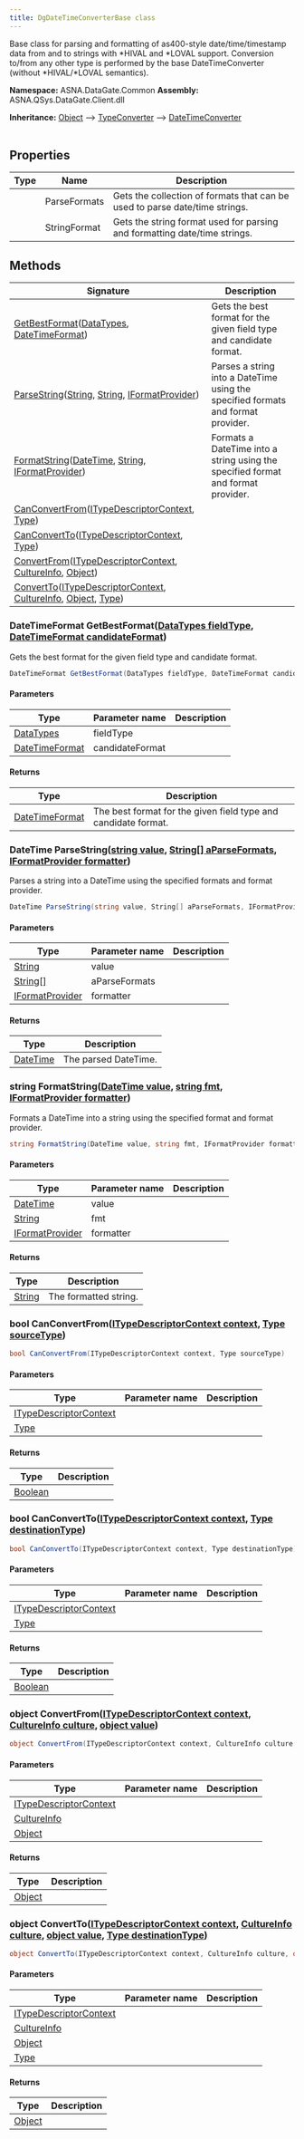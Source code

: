 ```yaml
---
title: DgDateTimeConverterBase class
---
```


Base class for parsing and formatting of as400-style
date/time/timestamp data from and to strings with *HIVAL and *LOVAL
support.  Conversion to/from any other type is performed by the base
DateTimeConverter (without *HIVAL/*LOVAL semantics).

**Namespace:** ASNA.DataGate.Common
**Assembly:** ASNA.QSys.DataGate.Client.dll

**Inheritance:** [Object](https://docs.microsoft.com/en-us/dotnet/api/system.object) --> [TypeConverter](https://learn.microsoft.com/en-us/dotnet/api/system.componentmodel.typeconverter?view=net-8.0) --> [DateTimeConverter](https://learn.microsoft.com/en-us/dotnet/api/system.datetimeconverter?view=net-8.0)
<br>
<br>

## Properties

| Type | Name | Description
| --- | --- | --- 
|  | ParseFormats | Gets the collection of formats that can be used to parse date/time strings. |
|  | StringFormat | Gets the string format used for parsing and formatting date/time strings. |

## Methods

| Signature | Description |
| --- | --- |
| [GetBestFormat](#getbestformat-datatypes-datetimeformat-)([DataTypes](/reference/datagate/data-gate-common/data-types.html), [DateTimeFormat](/reference/datagate/data-gate-common/date-time-format.html)) | Gets the best format for the given field type and candidate format.
| [ParseString](#parsestring-string-string-iformatprovider-)([String](https://docs.microsoft.com/en-us/dotnet/api/system.string), [String](https://docs.microsoft.com/en-us/dotnet/api/system.string), [IFormatProvider](https://learn.microsoft.com/en-us/dotnet/api/system.iformatprovider?view=net-8.0)) | Parses a string into a DateTime using the specified formats and format provider.
| [FormatString](#formatstring-datetime-string-iformatprovider-)([DateTime](https://docs.microsoft.com/en-us/dotnet/api/system.datetime), [String](https://docs.microsoft.com/en-us/dotnet/api/system.string), [IFormatProvider](https://learn.microsoft.com/en-us/dotnet/api/system.iformatprovider?view=net-8.0)) | Formats a DateTime into a string using the specified format and format provider.
| [CanConvertFrom](#canconvertfrom-itypedescriptorcontext-type-)([ITypeDescriptorContext](https://learn.microsoft.com/en-us/dotnet/api/system.componentmodel.itypedescriptorcontext?view=net-8.0), [Type](https://docs.microsoft.com/en-us/dotnet/api/system.type)) | 
| [CanConvertTo](#canconvertto-itypedescriptorcontext-type-)([ITypeDescriptorContext](https://learn.microsoft.com/en-us/dotnet/api/system.componentmodel.itypedescriptorcontext?view=net-8.0), [Type](https://docs.microsoft.com/en-us/dotnet/api/system.type)) | 
| [ConvertFrom](#convertfrom-itypedescriptorcontext-cultureinfo-object-)([ITypeDescriptorContext](https://learn.microsoft.com/en-us/dotnet/api/system.componentmodel.itypedescriptorcontext?view=net-8.0), [CultureInfo](https://docs.microsoft.com/en-us/dotnet/api/system.globalization.cultureinfo), [Object](https://docs.microsoft.com/en-us/dotnet/api/system.object)) | 
| [ConvertTo](#convertto-itypedescriptorcontext-cultureinfo-object-type-)([ITypeDescriptorContext](https://learn.microsoft.com/en-us/dotnet/api/system.componentmodel.itypedescriptorcontext?view=net-8.0), [CultureInfo](https://docs.microsoft.com/en-us/dotnet/api/system.globalization.cultureinfo), [Object](https://docs.microsoft.com/en-us/dotnet/api/system.object), [Type](https://docs.microsoft.com/en-us/dotnet/api/system.type)) | 

### DateTimeFormat GetBestFormat([DataTypes fieldType](/reference/datagate/data-gate-common/data-types.html), [DateTimeFormat candidateFormat](/reference/datagate/data-gate-common/date-time-format.html))

Gets the best format for the given field type and candidate format.

```cs
DateTimeFormat GetBestFormat(DataTypes fieldType, DateTimeFormat candidateFormat)
```

#### Parameters

| Type | Parameter name | Description
| --- | --- | ---
| [DataTypes](/reference/datagate/data-gate-common/data-types.html) | fieldType | 
| [DateTimeFormat](/reference/datagate/data-gate-common/date-time-format.html) | candidateFormat | 

#### Returns

| Type | Description
| --- | ---
| [DateTimeFormat](/reference/datagate/data-gate-common/date-time-format.html) | The best format for the given field type and candidate format.

### DateTime ParseString([string value](https://learn.microsoft.com/en-us/dotnet/api/system.string?view=net-8.0), [String\[\] aParseFormats](https://docs.microsoft.com/en-us/dotnet/api/system.string), [IFormatProvider formatter](https://learn.microsoft.com/en-us/dotnet/api/system.iformatprovider?view=net-8.0))

Parses a string into a DateTime using the specified formats and format provider.

```cs
DateTime ParseString(string value, String[] aParseFormats, IFormatProvider formatter)
```

#### Parameters

| Type | Parameter name | Description
| --- | --- | ---
| [String](https://docs.microsoft.com/en-us/dotnet/api/system.string) | value | 
| [String\[\]](https://docs.microsoft.com/en-us/dotnet/api/system.string) | aParseFormats | 
| [IFormatProvider](https://learn.microsoft.com/en-us/dotnet/api/system.iformatprovider?view=net-8.0) | formatter | 

#### Returns

| Type | Description
| --- | ---
| [DateTime](https://docs.microsoft.com/en-us/dotnet/api/system.datetime) | The parsed DateTime.

### string FormatString([DateTime value](https://docs.microsoft.com/en-us/dotnet/api/system.datetime), [string fmt](https://learn.microsoft.com/en-us/dotnet/api/system.string?view=net-8.0), [IFormatProvider formatter](https://learn.microsoft.com/en-us/dotnet/api/system.iformatprovider?view=net-8.0))

Formats a DateTime into a string using the specified format and format provider.

```cs
string FormatString(DateTime value, string fmt, IFormatProvider formatter)
```

#### Parameters

| Type | Parameter name | Description
| --- | --- | ---
| [DateTime](https://docs.microsoft.com/en-us/dotnet/api/system.datetime) | value | 
| [String](https://docs.microsoft.com/en-us/dotnet/api/system.string) | fmt | 
| [IFormatProvider](https://learn.microsoft.com/en-us/dotnet/api/system.iformatprovider?view=net-8.0) | formatter | 

#### Returns

| Type | Description
| --- | ---
| [String](https://docs.microsoft.com/en-us/dotnet/api/system.string) | The formatted string.

### bool CanConvertFrom([ITypeDescriptorContext context](https://learn.microsoft.com/en-us/dotnet/api/system.componentmodel.itypedescriptorcontext?view=net-8.0), [Type sourceType](https://docs.microsoft.com/en-us/dotnet/api/system.type))



```cs
bool CanConvertFrom(ITypeDescriptorContext context, Type sourceType)
```

#### Parameters

| Type | Parameter name | Description
| --- | --- | ---
| [ITypeDescriptorContext](https://learn.microsoft.com/en-us/dotnet/api/system.componentmodel.itypedescriptorcontext?view=net-8.0) |  | 
| [Type](https://docs.microsoft.com/en-us/dotnet/api/system.type) |  | 

#### Returns

| Type | Description
| --- | ---
| [Boolean](https://docs.microsoft.com/en-us/dotnet/api/system.boolean) | 

### bool CanConvertTo([ITypeDescriptorContext context](https://learn.microsoft.com/en-us/dotnet/api/system.componentmodel.itypedescriptorcontext?view=net-8.0), [Type destinationType](https://docs.microsoft.com/en-us/dotnet/api/system.type))



```cs
bool CanConvertTo(ITypeDescriptorContext context, Type destinationType)
```

#### Parameters

| Type | Parameter name | Description
| --- | --- | ---
| [ITypeDescriptorContext](https://learn.microsoft.com/en-us/dotnet/api/system.componentmodel.itypedescriptorcontext?view=net-8.0) |  | 
| [Type](https://docs.microsoft.com/en-us/dotnet/api/system.type) |  | 

#### Returns

| Type | Description
| --- | ---
| [Boolean](https://docs.microsoft.com/en-us/dotnet/api/system.boolean) | 

### object ConvertFrom([ITypeDescriptorContext context](https://learn.microsoft.com/en-us/dotnet/api/system.componentmodel.itypedescriptorcontext?view=net-8.0), [CultureInfo culture](https://docs.microsoft.com/en-us/dotnet/api/system.globalization.cultureinfo), [object value](https://docs.microsoft.com/en-us/dotnet/api/system.object))



```cs
object ConvertFrom(ITypeDescriptorContext context, CultureInfo culture, object value)
```

#### Parameters

| Type | Parameter name | Description
| --- | --- | ---
| [ITypeDescriptorContext](https://learn.microsoft.com/en-us/dotnet/api/system.componentmodel.itypedescriptorcontext?view=net-8.0) |  | 
| [CultureInfo](https://docs.microsoft.com/en-us/dotnet/api/system.globalization.cultureinfo) |  | 
| [Object](https://docs.microsoft.com/en-us/dotnet/api/system.object) |  | 

#### Returns

| Type | Description
| --- | ---
| [Object](https://docs.microsoft.com/en-us/dotnet/api/system.object) | 

### object ConvertTo([ITypeDescriptorContext context](https://learn.microsoft.com/en-us/dotnet/api/system.componentmodel.itypedescriptorcontext?view=net-8.0), [CultureInfo culture](https://docs.microsoft.com/en-us/dotnet/api/system.globalization.cultureinfo), [object value](https://docs.microsoft.com/en-us/dotnet/api/system.object), [Type destinationType](https://docs.microsoft.com/en-us/dotnet/api/system.type))



```cs
object ConvertTo(ITypeDescriptorContext context, CultureInfo culture, object value, Type destinationType)
```

#### Parameters

| Type | Parameter name | Description
| --- | --- | ---
| [ITypeDescriptorContext](https://learn.microsoft.com/en-us/dotnet/api/system.componentmodel.itypedescriptorcontext?view=net-8.0) |  | 
| [CultureInfo](https://docs.microsoft.com/en-us/dotnet/api/system.globalization.cultureinfo) |  | 
| [Object](https://docs.microsoft.com/en-us/dotnet/api/system.object) |  | 
| [Type](https://docs.microsoft.com/en-us/dotnet/api/system.type) |  | 

#### Returns

| Type | Description
| --- | ---
| [Object](https://docs.microsoft.com/en-us/dotnet/api/system.object) | 
